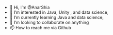 - 👋 Hi, I’m @AnarShia
- 👀 I’m interested in Java, Unity , and data science,
- 🌱 I’m currently learning Java and data science,
- 💞️ I’m looking to collaborate on anything
- 📫 How to reach me via Github

<!---
AnarShia/AnarShia is a ✨ special ✨ repository because its `README.md` (this file) appears on your GitHub profile.
You can click the Preview link to take a look at your changes.
--->
